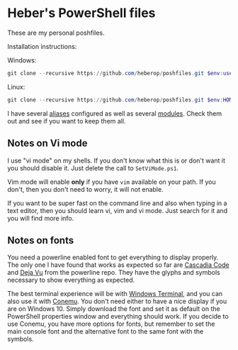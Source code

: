 # Heber's PowerShell files

These are my personal poshfiles.

Installation instructions:

Windows:

````powershell
git clone --recursive https://github.com/heberop/poshfiles.git $env:userprofile\Documents\PowerShell
````

Linux:

````powershell
git clone --recursive https://github.com/heberop/poshfiles.git $env:HOME\Documents\PowerShell
````

I have several [aliases](https://github.com/heberop/poshfiles/blob/master/CreateAliases.ps1) configured
as well as several [modules](https://github.com/heberop/poshfiles/tree/master/Modules).
Check them out and see if you want to keep them all.

## Notes on Vi mode

I use "vi mode" on my shells. If you don't know what this is or don't want it
you should disable it. Just delete the call to `SetViMode.ps1`.

Vim mode will enable **only** if you have `vim` available on your path. If you don't,
then you don't need to worry, it will not enable.

If you want to be super fast on the command line and also when typing in a text
editor, then you should learn vi, vim and vi mode. Just search for it and you
will find more info.

## Notes on fonts

You need a powerline enabled font to get everything to display properly. The only one I have found
that works as expected so far are
[Cascadia Code](https://github.com/microsoft/cascadia-code) and
[Deja Vu](https://github.com/powerline/fonts/blob/master/DejaVuSansMono/DejaVu%20Sans%20Mono%20for%20Powerline.ttf)
from the powerline repo. They have the glyphs and symbols necessary to show everything as expected.

The best terminal experience will be with
[Windows Terminal](https://github.com/microsoft/terminal), and you can also use
it with [Conemu](https://conemu.github.io/).
You don't need either to have a nice display if you are on Windows 10. Simply download the font
and set it as default on the PowerShell properties window and everything should work.
If you decide to use Conemu, you have more options for fonts, but remember to set the main console font
and the alternative font to the same font with the symbols.
